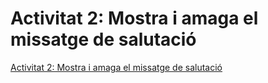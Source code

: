 # Activitat 2: Mostra i amaga el missatge de salutació

[Activitat 2: Mostra i amaga el missatge de salutació](https://drive.google.com/file/d/19GeeQmDG784lqrfXe4Z6JCxSTPF4slJj/view?usp=sharing)
